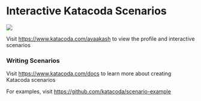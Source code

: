 # Interactive Katacoda Scenarios

[![](http://shields.katacoda.com/katacoda/avaakash/count.svg)](https://www.katacoda.com/avaakash "Get your profile on Katacoda.com")

Visit https://www.katacoda.com/avaakash to view the profile and interactive scenarios

### Writing Scenarios
Visit https://www.katacoda.com/docs to learn more about creating Katacoda scenarios

For examples, visit https://github.com/katacoda/scenario-example

